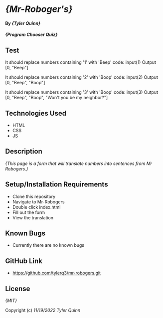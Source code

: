 # _{Mr-Roboger's}_

#### By _**{Tyler Quinn}**_

#### _{Program Chooser Quiz}_

## Test 
It should replace numbers containing '1' with 'Beep' code: input(1) Output [0, "Beep"]

It should replace numbers containing '2' with 'Boop' code: input(2) Output [0, "Beep", "Boop"]

It should replace numbers containing '3' with 'Boop' code: input(3) Output [0, "Beep", "Boop", "Won't you be my neighbor?"]

## Technologies Used

* HTML
* CSS
* JS

## Description

_{This page is a form that will translate numbers into sentences from Mr Robogers.}_

## Setup/Installation Requirements

* Clone this repository
* Navigate to Mr-Robogers
* Double click index.html 
* Fill out the form
* View the translation



## Known Bugs

* Currently there are no known bugs

## GitHub Link

* https://github.com/tylerq3/mr-robogers.git 

## License

_{MIT}_

Copyright (c) _11/19/2022_ _Tyler Quinn_

